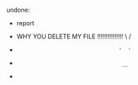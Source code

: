 undone:

- report

- WHY YOU DELETE MY FILE !!!!!!!!!!!!!!!     \        /
-                                      '  '
-                                       __
- 
 
 
